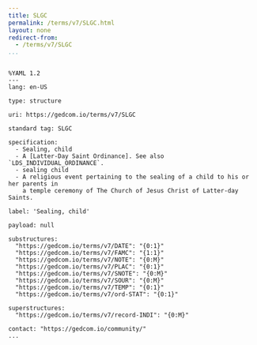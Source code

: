 ```yaml
---
title: SLGC
permalink: /terms/v7/SLGC.html
layout: none
redirect-from:
  - /terms/v7/SLGC
...
```


```

%YAML 1.2
---
lang: en-US

type: structure

uri: https://gedcom.io/terms/v7/SLGC

standard tag: SLGC

specification:
  - Sealing, child
  - A [Latter-Day Saint Ordinance]. See also `LDS_INDIVIDUAL_ORDINANCE`.
  - sealing child
  - A religious event pertaining to the sealing of a child to his or her parents in
    a temple ceremony of The Church of Jesus Christ of Latter-day Saints.

label: 'Sealing, child'

payload: null

substructures:
  "https://gedcom.io/terms/v7/DATE": "{0:1}"
  "https://gedcom.io/terms/v7/FAMC": "{1:1}"
  "https://gedcom.io/terms/v7/NOTE": "{0:M}"
  "https://gedcom.io/terms/v7/PLAC": "{0:1}"
  "https://gedcom.io/terms/v7/SNOTE": "{0:M}"
  "https://gedcom.io/terms/v7/SOUR": "{0:M}"
  "https://gedcom.io/terms/v7/TEMP": "{0:1}"
  "https://gedcom.io/terms/v7/ord-STAT": "{0:1}"

superstructures:
  "https://gedcom.io/terms/v7/record-INDI": "{0:M}"

contact: "https://gedcom.io/community/"
...

```
